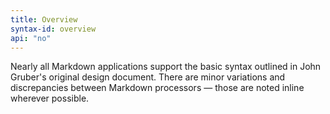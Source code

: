 ```yaml
---
title: Overview
syntax-id: overview
api: "no"
---
```


Nearly all Markdown applications support the basic syntax outlined in John Gruber's original design document. There are minor variations and discrepancies between Markdown processors — those are noted inline wherever possible.
